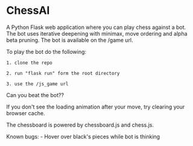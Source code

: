 # ChessAI
A Python Flask web application where you can play chess against a bot. The bot uses iterative deepening with minimax, move ordering and alpha beta pruning. 
The bot is available on the /game url.

To play the bot do the following:
	
	1. clone the repo
	
	2. run "flask run" form the root directory
	
	3. use the /js_game url

Can you beat the bot??

If you don't see the loading animation after your move, try clearing your browser cache. 


The chessboard is powered by chessboard.js and chess.js.


Known bugs:
	- Hover over black's pieces while bot is thinking
